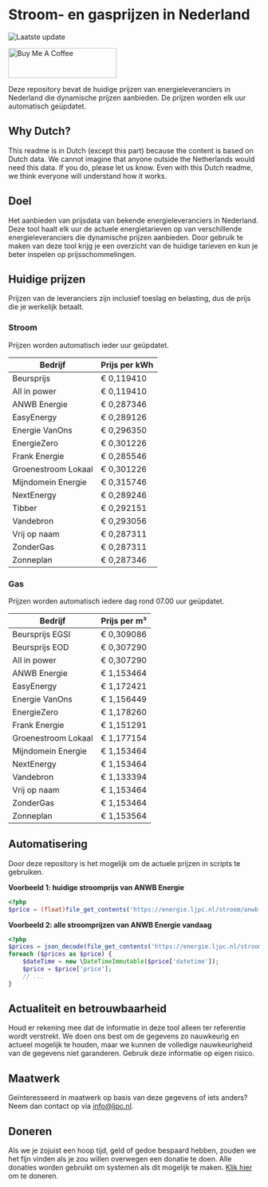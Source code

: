 # Stroom- en gasprijzen in Nederland

![Laatste update](https://img.shields.io/badge/laatste%20update-2025--10--21%2018%3A00%20CET-brightgreen)

<a href="https://www.buymeacoffee.com/Lars-" target="_blank"><img src="https://cdn.buymeacoffee.com/buttons/v2/default-orange.png" alt="Buy Me A Coffee" height="60" style="height: 60px !important;width: 217px !important;" ></a>

Deze repository bevat de huidige prijzen van energieleveranciers in Nederland die dynamische prijzen aanbieden. De prijzen worden elk uur automatisch geüpdatet.

## Why Dutch?

This readme is in Dutch (except this part) because the content is based on Dutch data. We cannot imagine that anyone outside the Netherlands would need this data. If you do, please let us know. Even with this Dutch readme, we think
everyone will understand how it works.

## Doel

Het aanbieden van prijsdata van bekende energieleveranciers in Nederland. Deze tool haalt elk uur de actuele energietarieven op van verschillende energieleveranciers die dynamische prijzen aanbieden. Door gebruik te maken van deze tool
krijg je een overzicht van de huidige tarieven en kun je beter inspelen op prijsschommelingen.

## Huidige prijzen

Prijzen van de leveranciers zijn inclusief toeslag en belasting, dus de prijs die je werkelijk betaalt.

### Stroom

Prijzen worden automatisch ieder uur geüpdatet.

 Bedrijf | Prijs per kWh 
---------|---------------
Beursprijs | € 0,119410
All in power | € 0,119410
ANWB Energie | € 0,287346
EasyEnergy | € 0,289126
Energie VanOns | € 0,296350
EnergieZero | € 0,301226
Frank Energie | € 0,285546
Groenestroom Lokaal | € 0,301226
Mijndomein Energie | € 0,315746
NextEnergy | € 0,289246
Tibber | € 0,292151
Vandebron | € 0,293056
Vrij op naam | € 0,287311
ZonderGas | € 0,287311
Zonneplan | € 0,287346


### Gas

Prijzen worden automatisch iedere dag rond 07.00 uur geüpdatet.

 Bedrijf | Prijs per m³ 
---------|--------------
Beursprijs EGSI | € 0,309086
Beursprijs EOD | € 0,307290
All in power | € 0,307290
ANWB Energie | € 1,153464
EasyEnergy | € 1,172421
Energie VanOns | € 1,156449
EnergieZero | € 1,178260
Frank Energie | € 1,151291
Groenestroom Lokaal | € 1,177154
Mijndomein Energie | € 1,153464
NextEnergy | € 1,153464
Vandebron | € 1,133394
Vrij op naam | € 1,153464
ZonderGas | € 1,153464
Zonneplan | € 1,153564


## Automatisering

Door deze repository is het mogelijk om de actuele prijzen in scripts te gebruiken.

**Voorbeeld 1: huidige stroomprijs van ANWB Energie**

```php
<?php
$price = (float)file_get_contents('https://energie.ljpc.nl/stroom/anwb-energie-nu.txt');

```

**Voorbeeld 2: alle stroomprijzen van ANWB Energie vandaag**

```php
<?php
$prices = json_decode(file_get_contents('https://energie.ljpc.nl/stroom/all-in-power-vandaag.json'),true);
foreach ($prices as $price) {
    $dateTime = new \DateTimeImmutable($price['datetime']);
    $price = $price['price'];
    // ...
}
```

## Actualiteit en betrouwbaarheid

Houd er rekening mee dat de informatie in deze tool alleen ter referentie wordt verstrekt. We doen ons best om de gegevens zo nauwkeurig en actueel mogelijk te houden, maar we kunnen de volledige nauwkeurigheid van de gegevens niet
garanderen. Gebruik deze informatie op eigen risico.

## Maatwerk

Geïnteresseerd in maatwerk op basis van deze gegevens of iets anders? Neem dan contact op
via [info@ljpc.nl](mailto:info@ljpc.nl?subject=Energie%20prijzen).

## Doneren

Als we je zojuist een hoop tijd, geld of gedoe bespaard hebben, zouden we het fijn vinden als je zou willen overwegen een
donatie te doen. Alle donaties worden gebruikt om systemen als dit mogelijk te
maken. [Klik hier](https://www.buymeacoffee.com/Lars-) om te doneren.

